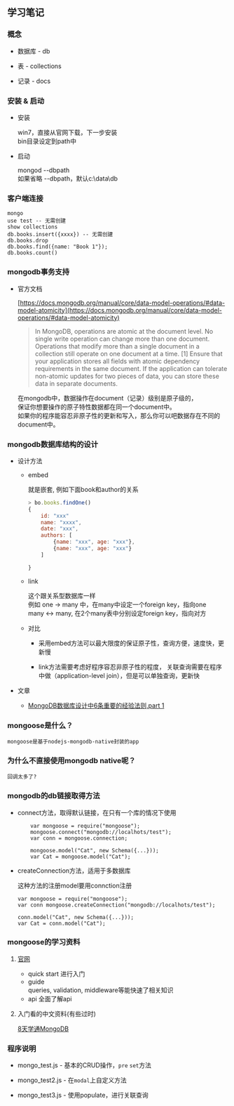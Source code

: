 ## 学习笔记

### 概念

- 数据库 - db

- 表 - collections

- 记录 - docs

### 安装 & 启动

- 安装  

	win7，直接从官网下载，下一步安装  
	bin目录设定到path中

- 启动  

	mongod --dbpath  
	如果省略 --dbpath，默认c:\data\db

### 客户端连接

```
mongo
use test -- 无需创建
show collections
db.books.insert({xxxx}) -- 无需创建
db.books.drop
db.books.find({name: "Book 1"});
db.books.count()
```

### mongodb事务支持

- 官方文档

	[https://docs.mongodb.org/manual/core/data-model-operations/#data-model-atomicity](https://docs.mongodb.org/manual/core/data-model-operations/#data-model-atomicity)  

	> In MongoDB, operations are atomic at the document level. No single write operation can change more than one document. Operations that modify more than a single document in a collection still operate on one document at a time. [1] Ensure that your application stores all fields with atomic dependency requirements in the same document. If the application can tolerate non-atomic updates for two pieces of data, you can store these data in separate documents.  
	
	在mongodb中，数据操作在document（记录）级别是原子级的，  
	保证你想要操作的原子特性数据都在同一个document中。    
	如果你的程序能容忍非原子性的更新和写入，那么你可以吧数据存在不同的document中。

### mongodb数据库结构的设计

- 设计方法

	- embed

		就是嵌套, 例如下面book和author的关系  
		```js
		> bo.books.findOne()
		{
			id: "xxx"
			name: "xxxx",
			date: "xxx",
			authors: [
				{name: "xxx", age: "xxx"},
				{name: "xxx", age: "xxx"}
			]

		}
		```

	- link

		这个跟关系型数据库一样  
		例如 one -> many 中，在many中设定一个foreign key，指向one  
		many <-> many, 在2个many表中分别设定foreign key，指向对方

	- 对比

		- 采用embed方法可以最大限度的保证原子性，查询方便，速度快，更新慢  

		- link方法需要考虑好程序容忍非原子性的程度，
		关联查询需要在程序中做（application-level join），但是可以单独查询，更新快

- 文章

	- [MongoDB数据库设计中6条重要的经验法则,part 1](http://my.oschina.net/mihumao/blog/424643)

### mongoose是什么？

	mongoose是基于nodejs-mongodb-native封装的app

### 为什么不直接使用mongodb native呢？  

	回调太多了?

### mongodb的db链接取得方法

- connect方法，取得默认链接，在只有一个库的情况下使用

	```
		var mongoose = require("mongoose");
		mongoose.connect("mongodb://localhots/test");
		var conn = mongoose.connection;

		mongoose.model("Cat", new Schema({...}));
		var Cat = mongoose.model("Cat");
	```

- createConnection方法，适用于多数据库  

	这种方法的注册model要用connction注册

	```
	var mongoose = require("mongoose");
	var conn mongoose.createConnection("mongodb://localhots/test");

	conn.model("Cat", new Schema({...}));
	var Cat = conn.model("Cat");
	```

### mongoose的学习资料

1. [官网](http://mongoosejs.com/docs/index.html)

	 - quick start 进行入门  
	 - guide  
	  queries, validation, middleware等能快速了相关知识
	 - api 全面了解api  

2. 入门看的中文资料(有些过时)  

	[8天学通MongoDB](http://www.cnblogs.com/huangxincheng/archive/2012/02/18/2356595.html)

### 程序说明

- mongo_test.js - 基本的CRUD操作，`pre` `set`方法

- mongo_test2.js - 在`modal`上自定义方法

- mongo_test3.js - 使用populate，进行关联查询

